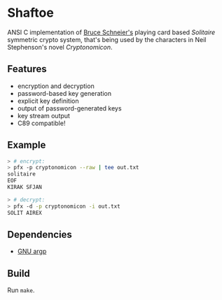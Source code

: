 # Shaftoe

ANSI C implementation of
[Bruce Schneier's](https://www.schneier.com/academic/solitaire/)
playing card based *Solitaire* symmetric crypto system, that's
being used by the characters in Neil Stephenson's novel
*Cryptonomicon*.

## Features

* encryption and decryption
* password-based key generation
* explicit key definition
* output of password-generated keys
* key stream output
* C89 compatible!

## Example

```bash
> # encrypt:
> pfx -p cryptonomicon --raw | tee out.txt
solitaire
EOF
KIRAK SFJAN 

> # decrypt:
> pfx -d -p cryptonomicon -i out.txt
SOLIT AIREX
```

## Dependencies

* [GNU argp](https://www.gnu.org/software/libc/manual/html_node/Argp.html)

## Build

Run `make`.

